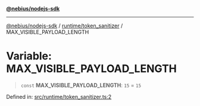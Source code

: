 [**@nebius/nodejs-sdk**](../../../README.md)

***

[@nebius/nodejs-sdk](../../../README.md) / [runtime/token\_sanitizer](../README.md) / MAX\_VISIBLE\_PAYLOAD\_LENGTH

# Variable: MAX\_VISIBLE\_PAYLOAD\_LENGTH

> `const` **MAX\_VISIBLE\_PAYLOAD\_LENGTH**: `15` = `15`

Defined in: [src/runtime/token\_sanitizer.ts:2](https://github.com/nebius/nodejs-sdk/blob/a37d220b2851e3bf0d396cb03828d544f584df45/src/runtime/token_sanitizer.ts#L2)
